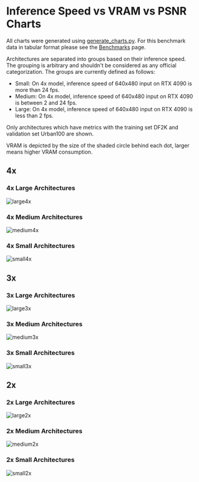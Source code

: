 # Inference Speed vs VRAM vs PSNR Charts

All charts were generated using [generate_charts.py](https://github.com/the-database/traiNNer-redux/blob/master/scripts/benchmarking/generate_charts.py). For this benchmark data in tabular format please see the [Benchmarks](/benchmarks) page.

Architectures are separated into groups based on their inference speed. The grouping is arbitrary and shouldn't be considered as any official categorization. The groups are currently defined as follows:
- Small: On 4x model, inference speed of 640x480 input on RTX 4090 is more than 24 fps.
- Medium: On 4x model, inference speed of 640x480 input on RTX 4090 is between 2 and 24 fps.
- Large: On 4x model, inference speed of 640x480 input on RTX 4090 is less than 2 fps.

Only architectures which have metrics with the training set DF2K and validation set Urban100 are shown.

VRAM is depicted by the size of the shaded circle behind each dot, larger means higher VRAM consumption.

## 4x
### 4x Large Architectures
![large4x](resources/benchmark4x_large.png)

### 4x Medium Architectures
![medium4x](resources/benchmark4x_medium.png)

### 4x Small Architectures
![small4x](resources/benchmark4x_small.png)


## 3x
### 3x Large Architectures
![large3x](resources/benchmark3x_large.png)

### 3x Medium Architectures
![medium3x](resources/benchmark3x_medium.png)

### 3x Small Architectures
![small3x](resources/benchmark3x_small.png)

## 2x
### 2x Large Architectures
![large2x](resources/benchmark2x_large.png)
### 2x Medium Architectures
![medium2x](resources/benchmark2x_medium.png)
### 2x Small Architectures
![small2x](resources/benchmark2x_small.png)
